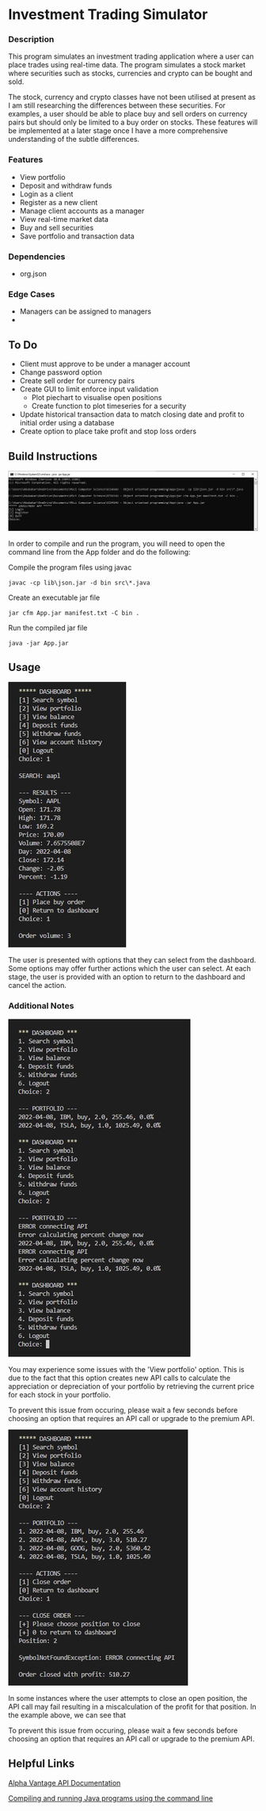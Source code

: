 # Investment Trading Simulator

### Description

This program simulates an investment trading application where a user can place trades using real-time data. The program simulates a stock market where securities such as stocks, currencies and crypto can be bought and sold.

The stock, currency and crypto classes have not been utilised at present as I am still researching the differences between these securities. For examples, a user should be able to place buy and sell orders on currency pairs but should only be limited to a buy order on stocks. These features will be implemented at a later stage once I have a more comprehensive understanding of the subtle differences.

### Features

+ View portfolio
+ Deposit and withdraw funds
+ Login as a client
+ Register as a new client
+ Manage client accounts as a manager
+ View real-time market data
+ Buy and sell securities
+ Save portfolio and transaction data

### Dependencies

+ org.json

### Edge Cases

* Managers can be assigned to managers
* 

## To Do

* Client must approve to be under a manager account
* Change password option
* Create sell order for currency pairs
* Create GUI to limit enforce input validation
  * Plot piechart to visualise open positions
  * Create function to plot timeseries for a security
* Update historical transaction data to match closing date and profit to initial order using a database
* Create option to place take profit and stop loss orders

## Build Instructions

![](image/README/1650145290398.png)

In order to compile and run the program, you will need to open the command line from the App folder and do the following:

Compile the program files using javac

````
javac -cp lib\json.jar -d bin src\*.java
````

Create an executable jar file

````
jar cfm App.jar manifest.txt -C bin .
````

Run the compiled jar file

````
java -jar App.jar
````

## Usage

![](image/README/1649604152865.png)

The user is presented with options that they can select from the dashboard. Some options may offer further actions which the user can select. At each stage, the user is provided with an option to return to the dashboard and cancel the action.

### Additional Notes

![](image/README/1649549759140.png)

You may experience some issues with the 'View portfolio' option. This is due to the fact that this option creates new API calls to calculate the appreciation or depreciation of your portfolio by retrieving the current price for each stock in your portfolio.

To prevent this issue from occuring, please wait a few seconds before choosing an option that requires an API call or upgrade to the premium API.

![](image/README/1649603733315.png)

In some instances where the user attempts to close an open position, the API call may fail resulting in a miscalculation of the profit for that position. In the example above, we can see that

To prevent this issue from occuring, please wait a few seconds before choosing an option that requires an API call or upgrade to the premium API.

## Helpful Links

[Alpha Vantage API Documentation](https://www.alphavantage.co/documentation/)

[Compiling and running Java programs using the command line](https://www.codejava.net/java-core/tools/how-to-compile-package-and-run-a-java-program-using-command-line-tools-javac-jar-and-java)
